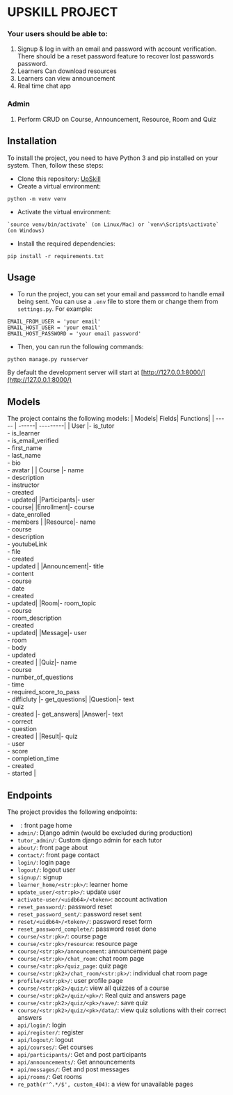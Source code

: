 # UPSKILL PROJECT

### Your users should be able to:
1. Signup & log in with an email and password with account verification. There should be a
reset password feature to recover lost passwords password.
2. Learners Can download resources
3. Learners can view announcement
4. Real time chat app

### Admin
1. Perform CRUD on Course, Announcement, Resource, Room and Quiz 

## Installation

To install the project, you need to have Python 3 and pip installed on your system. Then, follow these steps:

- Clone this repository: 
[UpSkill](https://github.com/Kjeff24/UpSkill.git)
- Create a virtual environment: 
```
python -m venv venv
```
- Activate the virtual environment: 
```
`source venv/bin/activate` (on Linux/Mac) or `venv\Scripts\activate` (on Windows)
```
- Install the required dependencies: 
```
pip install -r requirements.txt
```


## Usage

- To run the project, you can set your email and password to handle email being sent. You can use a `.env` file to store them or change them from `settings.py`. For example:

```
EMAIL_FROM_USER = 'your email'
EMAIL_HOST_USER = 'your email'
EMAIL_HOST_PASSWORD = 'your email password'
```

- Then, you can run the following commands:
``` 
python manage.py runserver
```

By default the development server will start at [http://127.0.0.1:8000/](http://127.0.0.1:8000/)


## Models
The project contains the following models:
| Models| Fields| Functions|
| ----- | ------| ---------|
| User |- is_tutor<br>- is_learner<br>- is_email_verified<br>- first_name<br>- last_name<br>- bio<br>- avatar |
| Course |- name<br>- description<br>- instructor<br>- created<br>- updated|
|Participants|- user<br>- course|
|Enrollment|- course<br>- date_enrolled<br>- members |
|Resource|- name<br>- course<br>- description<br>- youtubeLink<br>- file<br>- created<br>- updated |
|Announcement|- title<br>- content<br>- course<br>- date<br>- created<br>- updated|
|Room|- room_topic<br>- course<br>- room_description<br>- created<br>- updated|
|Message|- user<br>- room<br>- body<br>- updated<br>- created |
|Quiz|- name<br>- course<br>- number_of_questions<br>- time<br>- required_score_to_pass<br>- difficluty |- get_questions|
|Question|- text<br>- quiz<br>- created |- get_answers|
|Answer|- text<br>- correct<br>- question<br>- created |
|Result|- quiz<br>- user<br>- score<br>- completion_time<br>- created<br>- started  |


## Endpoints

The project provides the following endpoints:

- ` `: front page home
- `admin/`: Django admin (would be excluded during production)
- `tutor_admin/`: Custom django admin for each tutor
- `about/`: front page about
- `contact/`: front page contact
- `login/`: login page
- `logout/`: logout user
- `signup/`: signup
- `learner_home/<str:pk>/`: learner home
- `update_user/<str:pk>/`: update user
- `activate-user/<uidb64>/<token>`: account activation
- `reset_password/`: password reset
- `reset_password_sent/`: password reset sent
- `reset/<uidb64>/<token>/`: password reset form
- `reset_password_complete/`: password reset done
- `course/<str:pk>/`: course page
- `course/<str:pk>/resource`: resource page
- `course/<str:pk>/announcement`: announcement page
- `course/<str:pk>/chat_room`: chat room page
- `course/<str:pk>/quiz_page`: quiz page
- `course/<str:pk2>/chat_room/<str:pk>/`: individual chat room page 
- `profile/<str:pk>/`: user profile page 
- `course/<str:pk2>/quiz/`: view all quizzes of a course
- `course/<str:pk2>/quiz/<pk>/`: Real quiz and answers page
- `course/<str:pk2>/quiz/<pk>/save/`: save quiz
- `course/<str:pk2>/quiz/<pk>/data/`: view quiz solutions with their correct answers
- `api/login/`: login
- `api/register/`: register
- `api/logout/`: logout
- `api/courses/`: Get courses
- `api/participants/`: Get and post participants
- `api/announcements/`: Get announcements
- `api/messages/`: Get and post messages
- `api/rooms/`: Get rooms
- `re_path(r'^.*/$', custom_404)`: a view for unavailable pages


